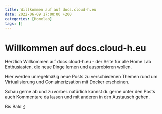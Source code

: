 ```yaml
---
title: Willkommen auf auf docs.cloud-h.eu
date: 2022-06-09 17:00:00 +200
categories: [Homelab]
tags: []
---
```


# Willkommen auf docs.cloud-h.eu

Herzlich Willkommen auf docs.cloud-h.eu - der Seite für alle Home Lab Enthusiasten, die neue Dinge lernen und ausprobieren wollen. 

Hier werden unregelmäßig neue Posts zu verschiedenen Themen rund um Virtualisierung und Containerizsation mit Docker erscheinen. 

Schau gerne ab und zu vorbei. natürlich kannst du gerne unter den Posts auch Kommentare da lassen und mit anderen in den Austausch gehen. 

Bis Bald ;)